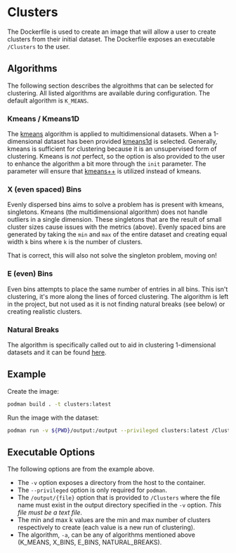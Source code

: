 # Clusters

The Dockerfile is used to create an image that will allow a user to create clusters from their initial dataset. The Dockerfile exposes an executable `/Clusters` to the user.

## Algorithms

The following section describes the algroithms that can be selected for clustering. All listed algorithms are available during configuration. The default algorithm is `K_MEANS`.

### Kmeans / Kmeans1D

The [kmeans](https://scikit-learn.org/stable/modules/generated/sklearn.cluster.KMeans.html) algorithm is applied to multidimensional datasets. When a 1-dimensional dataset has been provided [kmeans1d](https://pypi.org/project/kmeans1d/) is selected. Generally, kmeans is sufficient for clustering because it is an unsupervised form of clustering. Kmeans is _not_ perfect, so the option is also provided to the user to enhance the algorithm a bit more through the `init` parameter. The parameter will ensure that [kmeans++](https://en.wikipedia.org/wiki/K-means%2B%2B) is utilized instead of kmeans.

### X (even spaced) Bins

Evenly dispersed bins aims to solve a problem has is present with kmeans, singletons. Kmeans (the multidimensional algorithm) does not handle outliers in a single dimension. These singletons that are the result of small cluster sizes cause issues with the metrics (above). Evenly spaced bins are generated by taking the `min` and `max` of the entire dataset and creating equal width `k` bins where `k` is the number of clusters.

That is correct, this will also not solve the singleton problem, moving on!

### E (even) Bins

Even bins attempts to place the same number of entries in all bins. This isn't clustering, it's more along the lines of forced clustering. The algorithm is left
in the project, but not used as it is not finding natural breaks (see below) or creating realistic clusters.

### Natural Breaks

The algorithm is specifically called out to aid in clustering 1-dimensional datasets and it can be found [here](https://github.com/mthh/jenkspy).


## Example

Create the image:

```bash
podman build . -t clusters:latest
```

Run the image with the dataset:

```bash
podman run -v ${PWD}/output:/output --privileged clusters:latest /Clusters /output/{file} -a K_MEANS --min_k 2 --max_k 50
```

## Executable Options

The following options are from the example above.

- The `-v` option exposes a directory from the host to the container.
- The `--privileged` option is only required for `podman`.
- The `/output/{file}` option that is provided to `/Clusters` where the file name must exist in the output directory specified in the `-v` option. _This file must be a text file_.
- The min and max k values are the min and max number of clusters respectively to create (each value is a new run of clustering).
- The algorithm, `-a`, can be any of algorithms mentioned above (K_MEANS, X_BINS, E_BINS, NATURAL_BREAKS).